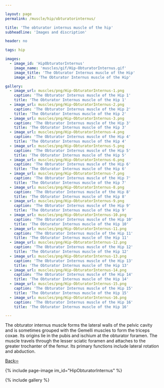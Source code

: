 ```yaml
---

layout: page
permalink: /muscle/hip/obturatorinternus/

title: 'The obturator internus muscle of the hip'
subheadline: 'Images and discription'

header: no

tags: hip

images:
  - image_id: 'HipObturatorInternus'
    image_name: 'muscles/gif/Hip-ObturatorInternus.gif'
    image_title: 'The Obturator Internus muscle of the Hip'
    image_alt: 'The Obturator Internus muscle of the Hip' 

gallery:
  - image_url: muscles/png/Hip-ObturatorInternus-1.png
    caption: 'The Obturator Internus muscle of the Hip 1'
    title: 'The Obturator Internus muscle of the Hip 1'
  - image_url: muscles/png/Hip-ObturatorInternus-2.png
    caption: 'The Obturator Internus muscle of the Hip 2'
    title: 'The Obturator Internus muscle of the Hip 2'
  - image_url: muscles/png/Hip-ObturatorInternus-3.png
    caption: 'The Obturator Internus muscle of the Hip 3'
    title: 'The Obturator Internus muscle of the Hip 3'
  - image_url: muscles/png/Hip-ObturatorInternus-4.png
    caption: 'The Obturator Internus muscle of the Hip 4'
    title: 'The Obturator Internus muscle of the Hip 4'
  - image_url: muscles/png/Hip-ObturatorInternus-5.png
    caption: 'The Obturator Internus muscle of the Hip 5'
    title: 'The Obturator Internus muscle of the Hip 5'
  - image_url: muscles/png/Hip-ObturatorInternus-6.png
    caption: 'The Obturator Internus muscle of the Hip 6'
    title: 'The Obturator Internus muscle of the Hip 6'
  - image_url: muscles/png/Hip-ObturatorInternus-7.png
    caption: 'The Obturator Internus muscle of the Hip 7'
    title: 'The Obturator Internus muscle of the Hip 7'
  - image_url: muscles/png/Hip-ObturatorInternus-8.png
    caption: 'The Obturator Internus muscle of the Hip 8'
    title: 'The Obturator Internus muscle of the Hip 8'
  - image_url: muscles/png/Hip-ObturatorInternus-9.png
    caption: 'The Obturator Internus muscle of the Hip 9'
    title: 'The Obturator Internus muscle of the Hip 9'
  - image_url: muscles/png/Hip-ObturatorInternus-10.png
    caption: 'The Obturator Internus muscle of the Hip 10'
    title: 'The Obturator Internus muscle of the Hip 10'
  - image_url: muscles/png/Hip-ObturatorInternus-11.png
    caption: 'The Obturator Internus muscle of the Hip 11'
    title: 'The Obturator Internus muscle of the Hip 11'
  - image_url: muscles/png/Hip-ObturatorInternus-12.png
    caption: 'The Obturator Internus muscle of the Hip 12'
    title: 'The Obturator Internus muscle of the Hip 12'
  - image_url: muscles/png/Hip-ObturatorInternus-13.png
    caption: 'The Obturator Internus muscle of the Hip 13'
    title: 'The Obturator Internus muscle of the Hip 13'
  - image_url: muscles/png/Hip-ObturatorInternus-14.png
    caption: 'The Obturator Internus muscle of the Hip 14'
    title: 'The Obturator Internus muscle of the Hip 14'
  - image_url: muscles/png/Hip-ObturatorInternus-15.png
    caption: 'The Obturator Internus muscle of the Hip 15'
    title: 'The Obturator Internus muscle of the Hip 15'
  - image_url: muscles/png/Hip-ObturatorInternus-16.png
    caption: 'The Obturator Internus muscle of the Hip 16'
    title: 'The Obturator Internus muscle of the Hip 16'

---
```


The obturator internus muscle forms the lateral walls of the pelvic cavity and is sometimes grouped with the Gemelli muscles to form the triceps coxae. Its origins lie in the pubis and ischium at the obturator foramen. The muscle travels through the lesser sciatic foramen and attaches to the greater trochanter of the femur. Its primary functions include lateral rotation and abduction.

[Back››](/muscle/hip/deep/)

{% include page-image im_id="HipObturatorInternus" %}

{% include gallery %}
